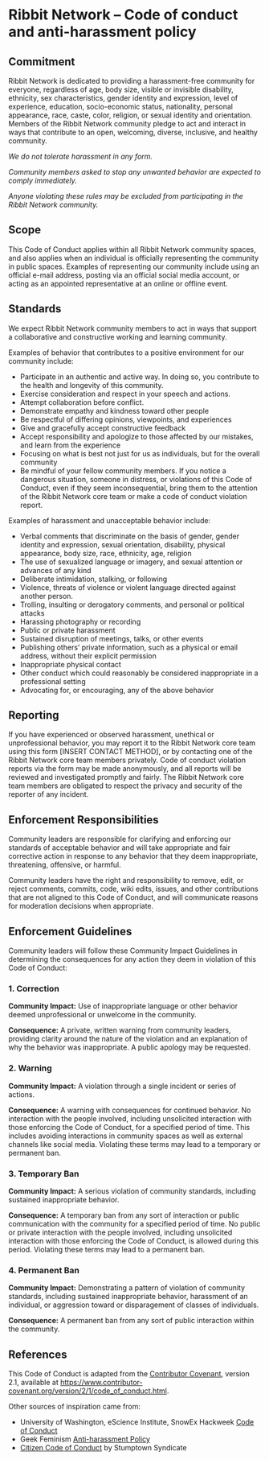 # Ribbit Network – Code of conduct and anti-harassment policy

## Commitment

Ribbit Network is dedicated to providing a harassment-free community for everyone, regardless of age, body size, visible or invisible disability, ethnicity, sex characteristics, gender identity and expression, level of experience, education, socio-economic status, nationality, personal appearance, race, caste, color, religion, or sexual identity and orientation.
Members of the Ribbit Network community pledge to act and interact in ways that contribute to an open, welcoming, diverse, inclusive, and healthy community.

*We do not tolerate harassment in any form.*

*Community members asked to stop any unwanted behavior are expected to comply immediately.*

*Anyone violating these rules may be excluded from participating in the Ribbit Network community.*

## Scope

This Code of Conduct applies within all Ribbit Network community spaces, and also applies when an individual is officially representing the community in public spaces. Examples of representing our community include using an official e-mail address, posting via an official social media account, or acting as an appointed representative at an online or offline event.

## Standards

We expect Ribbit Network community members to act in ways that support a collaborative and constructive working and learning community. 

Examples of behavior that contributes to a positive environment for our community include:
- Participate in an authentic and active way. In doing so, you contribute to the health and longevity of this community.
- Exercise consideration and respect in your speech and actions.
- Attempt collaboration before conflict.
- Demonstrate empathy and kindness toward other people
- Be respectful of differing opinions, viewpoints, and experiences
- Give and gracefully accept constructive feedback
- Accept responsibility and apologize to those affected by our mistakes, and learn from the experience
- Focusing on what is best not just for us as individuals, but for the overall community
- Be mindful of your fellow community members. If you notice a dangerous situation, someone in distress, or violations of this Code of Conduct, even if they seem inconsequential, bring them to the attention of the Ribbit Network core team or make a code of conduct violation report.

Examples of harassment and unacceptable behavior include:
- Verbal comments that discriminate on the basis of gender, gender identity and expression, sexual orientation, disability, physical appearance, body size, race, ethnicity, age, religion
- The use of sexualized language or imagery, and sexual attention or advances of any kind
- Deliberate intimidation, stalking, or following
- Violence, threats of violence or violent language directed against another person.
- Trolling, insulting or derogatory comments, and personal or political attacks
- Harassing photography or recording
- Public or private harassment
- Sustained disruption of meetings, talks, or other events
- Publishing others’ private information, such as a physical or email address, without their explicit permission
- Inappropriate physical contact
- Other conduct which could reasonably be considered inappropriate in a professional setting
- Advocating for, or encouraging, any of the above behavior

## Reporting

If you have experienced or observed harassment, unethical or unprofessional behavior, you may report it to the Ribbit Network core team using this form [INSERT CONTACT METHOD], or by contacting one of the Ribbit Network core team members privately. Code of conduct violation reports via the form may be made anonymously, and all reports will be reviewed and investigated promptly and fairly. The Ribbit Network core team members are obligated to respect the privacy and security of the reporter of any incident.

## Enforcement Responsibilities

Community leaders are responsible for clarifying and enforcing our standards of acceptable behavior and will take appropriate and fair corrective action in response to any behavior that they deem inappropriate, threatening, offensive, or harmful.

Community leaders have the right and responsibility to remove, edit, or reject comments, commits, code, wiki edits, issues, and other contributions that are not aligned to this Code of Conduct, and will communicate reasons for moderation decisions when appropriate.

## Enforcement Guidelines

Community leaders will follow these Community Impact Guidelines in determining the consequences for any action they deem in violation of this Code of Conduct:

### 1. Correction

**Community Impact:** Use of inappropriate language or other behavior deemed unprofessional or unwelcome in the community.

**Consequence:** A private, written warning from community leaders, providing clarity around the nature of the violation and an explanation of why the behavior was inappropriate. A public apology may be requested.

### 2. Warning

**Community Impact:** A violation through a single incident or series of actions.

**Consequence:** A warning with consequences for continued behavior. No interaction with the people involved, including unsolicited interaction with those enforcing the Code of Conduct, for a specified period of time. This includes avoiding interactions in community spaces as well as external channels like social media. Violating these terms may lead to a temporary or permanent ban.

### 3. Temporary Ban

**Community Impact:** A serious violation of community standards, including sustained inappropriate behavior.

**Consequence:** A temporary ban from any sort of interaction or public communication with the community for a specified period of time. No public or private interaction with the people involved, including unsolicited interaction with those enforcing the Code of Conduct, is allowed during this period. Violating these terms may lead to a permanent ban.

### 4. Permanent Ban

**Community Impact:** Demonstrating a pattern of violation of community standards, including sustained inappropriate behavior, harassment of an individual, or aggression toward or disparagement of classes of individuals.

**Consequence:** A permanent ban from any sort of public interaction within the community.

## References

This Code of Conduct is adapted from the [Contributor Covenant](https://www.contributor-covenant.org/version/2/1/code_of_conduct.html), version 2.1, available at https://www.contributor-covenant.org/version/2/1/code_of_conduct.html.

Other sources of inspiration came from:
- University of Washington, eScience Institute, SnowEx Hackweek [Code of Conduct](https://snowex-hackweek.github.io/website/norms/CoC.html) 
- Geek Feminism [Anti-harassment Policy](https://geekfeminism.fandom.com/wiki/Conference_anti-harassment/Policy)
- [Citizen Code of Conduct](https://web.archive.org/web/20200330154000/http:/citizencodeofconduct.org/) by Stumptown Syndicate
